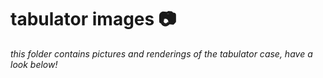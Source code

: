 # tabulator images 📷

*this folder contains pictures and renderings of the tabulator case, have a look below!*

